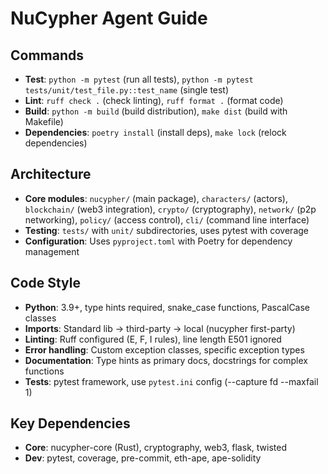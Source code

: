 # NuCypher Agent Guide

## Commands
- **Test**: `python -m pytest` (run all tests), `python -m pytest tests/unit/test_file.py::test_name` (single test)
- **Lint**: `ruff check .` (check linting), `ruff format .` (format code)
- **Build**: `python -m build` (build distribution), `make dist` (build with Makefile)
- **Dependencies**: `poetry install` (install deps), `make lock` (relock dependencies)

## Architecture
- **Core modules**: `nucypher/` (main package), `characters/` (actors), `blockchain/` (web3 integration), `crypto/` (cryptography), `network/` (p2p networking), `policy/` (access control), `cli/` (command line interface)
- **Testing**: `tests/` with `unit/` subdirectories, uses pytest with coverage
- **Configuration**: Uses `pyproject.toml` with Poetry for dependency management

## Code Style
- **Python**: 3.9+, type hints required, snake_case functions, PascalCase classes
- **Imports**: Standard lib → third-party → local (nucypher first-party)
- **Linting**: Ruff configured (E, F, I rules), line length E501 ignored
- **Error handling**: Custom exception classes, specific exception types
- **Documentation**: Type hints as primary docs, docstrings for complex functions
- **Tests**: pytest framework, use `pytest.ini` config (--capture fd --maxfail 1)

## Key Dependencies
- **Core**: nucypher-core (Rust), cryptography, web3, flask, twisted
- **Dev**: pytest, coverage, pre-commit, eth-ape, ape-solidity
